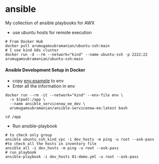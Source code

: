 # ansible
My collection of ansible playbooks for AWX

* use ubuntu hosts for remote execution
```shell
# From Docker Hub
docker pull arumugamsubramanian/ubuntu-ssh:main
# I use kind k8s cluster
docker run -d --rm --network="kind" --name ubuntu-ssh -p 2222:22 arumugamsubramanian/ubuntu-ssh:main
```

#### Ansible Development Setup in Docker
* copy [env.example](env.example) to env
* Enter all the information in env
```shell
docker run --rm -it --network="kind" --env-file env \
  -v $(pwd):/app \
  --name ansible_servicenow_ee_dev \
  arumugamsubramanian/ansible-servicenow-ee:latest bash
  
cd /app
```
* Run ansible-playbook
```shell
# to check only group
ansible ubuntu_ssh_kind_vpc -i dev_hosts -m ping -u root --ask-pass
#to check all the hosts in inventory file
ansible all -i dev_hosts -m ping -u root --ask-pass
# run playbook
ansible-playbook -i dev_hosts 01-demo.yml -u root --ask-pass
```